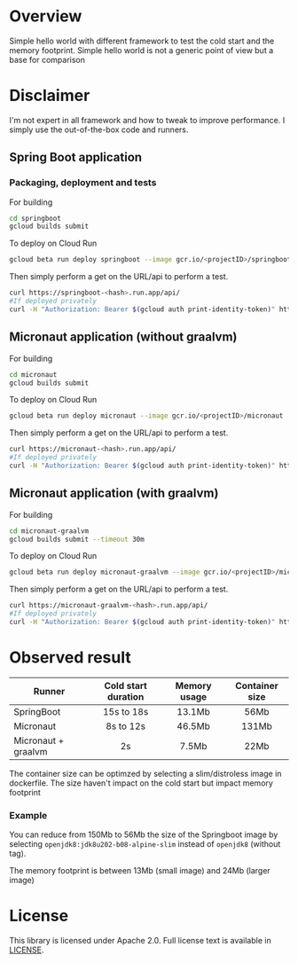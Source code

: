 # Overview

Simple hello world with different framework to test the cold start and the memory footprint.
Simple hello world is not a generic point of view but a base for comparison

# Disclaimer

I'm not expert in all framework and how to tweak to improve performance.
I simply use the out-of-the-box code and runners.

## Spring Boot application

### Packaging, deployment and tests

For building
```bash
cd springboot
gcloud builds submit
```

To deploy on Cloud Run
```bash
gcloud beta run deploy springboot --image gcr.io/<projectID>/springboot
```

Then simply perform a get on the URL/api to perform a test.
```bash
curl https://springboot-<hash>.run.app/api/
#If deployed privately
curl -H "Authorization: Bearer $(gcloud auth print-identity-token)" https://springboot-<hash>.run.app/api/
```

## Micronaut application (without graalvm)

For building
```bash
cd micronaut
gcloud builds submit
```

To deploy on Cloud Run
```bash
gcloud beta run deploy micronaut --image gcr.io/<projectID>/micronaut
```

Then simply perform a get on the URL/api to perform a test.
```bash
curl https://micronaut-<hash>.run.app/api/
#If deployed privately
curl -H "Authorization: Bearer $(gcloud auth print-identity-token)" https://micronaut-<hash>.run.app/api/
```

## Micronaut application (with graalvm)

For building
```bash
cd micronaut-graalvm
gcloud builds submit --timeout 30m
```

To deploy on Cloud Run
```bash
gcloud beta run deploy micronaut-graalvm --image gcr.io/<projectID>/micronaut-graalvm
```

Then simply perform a get on the URL/api to perform a test.
```bash
curl https://micronaut-graalvm-<hash>.run.app/api/
#If deployed privately
curl -H "Authorization: Bearer $(gcloud auth print-identity-token)" https://micronaut-graalvm-<hash>.run.app/api/
```

# Observed result

| Runner        | Cold start duration| Memory usage | Container size |
| ------------- |:-------------:|:-----:|:-----:|
| SpringBoot| 15s to 18s | 13.1Mb |56Mb|
| Micronaut| 8s to 12s | 46.5Mb |131Mb|
| Micronaut + graalvm | 2s |7.5Mb |22Mb|

The container size can be optimzed by selecting a slim/distroless image in dockerfile. The size haven't impact on the cold start but impact memory footprint

### Example 

You can reduce from 150Mb to 56Mb the size of the Springboot image by selecting `openjdk8:jdk8u202-b08-alpine-slim` instead of `openjdk8` (without tag). 

The memory footprint is between 13Mb (small image) and 24Mb (larger image)

# License

This library is licensed under Apache 2.0. Full license text is available in
[LICENSE](https://github.com/guillaumeblaquiere/cloudrun-java-framework/tree/master/LICENSE).